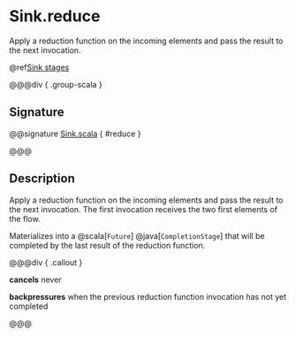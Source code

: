 # Sink.reduce

Apply a reduction function on the incoming elements and pass the result to the next invocation.

@ref[Sink stages](../index.md#sink-stages)

@@@div { .group-scala }

## Signature

@@signature [Sink.scala]($akka$/akka-stream/src/main/scala/akka/stream/scaladsl/Sink.scala) { #reduce }

@@@

## Description

Apply a reduction function on the incoming elements and pass the result to the next invocation. The first invocation
receives the two first elements of the flow.

Materializes into a @scala[`Future`] @java[`CompletionStage`] that will be completed by the last result of the reduction function.

@@@div { .callout }

**cancels** never

**backpressures** when the previous reduction function invocation has not yet completed

@@@

